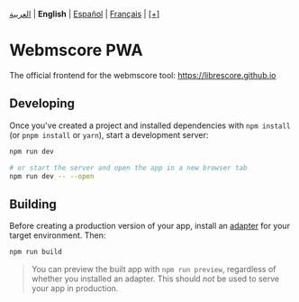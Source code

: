 <div dir="ltr" align="left">

&#8206;[العربية](/docs/ar/اقرأني.md) | &#8206;**English** | &#8206;[Español](/docs/es/LÉAME.md) | &#8206;[Français](/docs/fr/LISEZMOI.md) | &#8206;[[+]](https://librescore.ddns.net/projects/librescore/docs)

# Webmscore PWA

The official frontend for the webmscore tool: <https://librescore.github.io>

## Developing

Once you've created a project and installed dependencies with `npm install` (or `pnpm install` or `yarn`), start a development server:

```bash
npm run dev

# or start the server and open the app in a new browser tab
npm run dev -- --open
```

## Building

Before creating a production version of your app, install an [adapter](https://kit.svelte.dev/docs#adapters) for your target environment. Then:

```bash
npm run build
```

> You can preview the built app with `npm run preview`, regardless of whether you installed an adapter. This should _not_ be used to serve your app in production.

</div>
